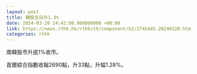 ```yaml
---
layout: post
title: 韓股全日升1.3%
date: 2024-03-20 14:42:08.000000000 +08:00
link: https://news.rthk.hk/rthk/ch/component/k2/1745445-20240320.htm
categories: rthk
---
```


南韓股市升逾1%收市。

首爾綜合指數收報2690點，升33點，升幅1.28%。
